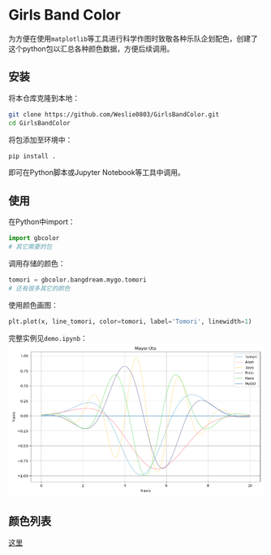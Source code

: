 # Girls Band Color

为方便在使用`matplotlib`等工具进行科学作图时致敬各种乐队企划配色，创建了这个python包以汇总各种颜色数据，方便后续调用。

## 安装
将本仓库克隆到本地：
``` bash
git clone https://github.com/Weslie0803/GirlsBandColor.git
cd GirlsBandColor
```

将包添加至环境中：
```bash
pip install .
```

即可在Python脚本或Jupyter Notebook等工具中调用。

## 使用
在Python中import：
``` python
import gbcolor
# 其它需要的包
```

调用存储的颜色：
``` python
tomori = gbcolor.bangdream.mygo.tomori
# 还有很多其它的颜色
```

使用颜色画图：
``` python
plt.plot(x, line_tomori, color=tomori, label='Tomori', linewidth=1)
```

完整实例见`demo.ipynb`：
![](../img/Mayoi_Uta.png)

## 颜色列表

[这里](colorlist.md)